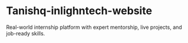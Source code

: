 # Tanishq-inlighntech-website
Real-world internship platform with expert mentorship, live projects, and job-ready skills.

